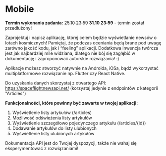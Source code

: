 # Mobile

**Termin wykonania zadania:** <del>25.10 23:59</del> **31.10 23:59** - termin został przedłużony!

Zaprojektuj i napisz aplikację, której celem będzie wyświetlanie newsów o lotach kosmicznych! Pamiętaj, że podczas oceniania będą brane pod uwagę zarówno jakość kodu, jak i “feeling” aplikacji. Dodatkowa inwencja twórcza jest jak najbardziej mile widziana, dlatego nie bój się zagłębić w dokumentację i zaproponować autorskie rozwiązania! :)

Aplikacje możesz stworzyć natywnie na Androida, iOSa, bądź wykorzystać multiplatformowe rozwiązanie np. Flutter czy React Native.

Do uzyskania danych skorzystaj z otwartego API: https://spaceflightnewsapi.net/ (korzystaj jedynie z endpointów z kategorii "Articles")

**Funkcjonalności, które powinny być zawarte w twojej aplikacji:**

1. Wyświetlenie listy artykułów (/articles)
2. Możliwość odświeżenia listy artykułów
3. Wyświetlenie szczegółowo pojedynczego artykułu (/articles/{id})
4. Dodawanie artykułów do listy ulubionych
5. Wyświetlenie listy ulubionych artykułów

Dokumentacja API jest do Twojej dyspozycji, także nie wahaj się eksperymentować z rozwiązaniami!

